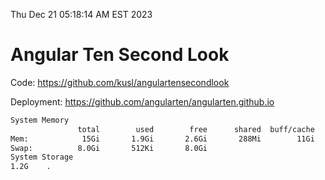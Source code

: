 Thu Dec 21 05:18:14 AM EST 2023

# Angular Ten Second Look

Code: https://github.com/kusl/angulartensecondlook

Deployment: https://github.com/angularten/angularten.github.io

```bash
System Memory
               total        used        free      shared  buff/cache   available
Mem:            15Gi       1.9Gi       2.6Gi       288Mi        11Gi        13Gi
Swap:          8.0Gi       512Ki       8.0Gi
System Storage
1.2G	.
